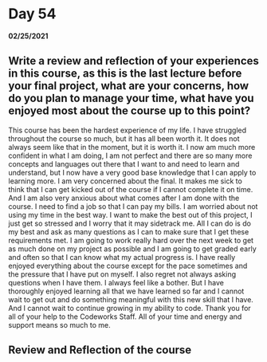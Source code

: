 # Day 54
__02/25/2021__

## Write a review and reflection of your experiences in this course, as this is the last lecture before your final project, what are your concerns, how do you plan to manage your time, what have you enjoyed most about the course up to this point?

This course has been the hardest experience of my life. I have struggled throughout the course so much, but it has all been worth it. It does not always seem like that in the moment, but it is worth it. I now am much more confident in what I am doing, I am not perfect and there are so many more concepts and languages out there that I want to and need to learn and understand, but I now have a very good base knowledge that I can apply to learning more. I am very concerned about the final. It makes me sick to think that I can get kicked out of the course if I cannot complete it on time. And I am also very anxious about what comes after I am done with the course. I need to find a job so that I can pay my bills. I am worried about not using my time in the best way. I want to make the best out of this project, I just get so stressed and I worry that it may sidetrack me. All I can do is do my best and ask as many questions as I can to make sure that I get these requirements met. I am going to work really hard over the next week to get as much done on my project as possible and I am going to get graded early and often so that I can know what my actual progress is. 
I have really enjoyed everything about the course except for the pace sometimes and the pressure that I have put on myself. I also regret not always asking questions when I have them. I always feel like a bother. But I have thoroughly enjoyed learning all that we have learned so far and I cannot wait to get out and do something meaningful with this new skill that I have. And I cannot wait to continue growing in my ability to code. 
Thank you for all of your help to the Codeworks Staff. All of your time and energy and support means so much to me. 


## Review and Reflection of the course